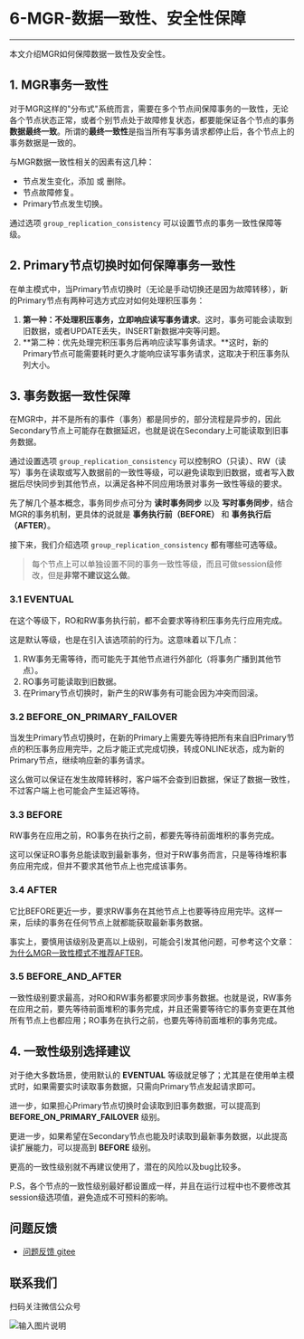 # 6-MGR-数据一致性、安全性保障

---

本文介绍MGR如何保障数据一致性及安全性。

## 1. MGR事务一致性
对于MGR这样的"分布式"系统而言，需要在多个节点间保障事务的一致性，无论各个节点状态正常，或者个别节点处于故障修复状态，都要能保证各个节点的事务**数据最终一致**。所谓的**最终一致性**是指当所有写事务请求都停止后，各个节点上的事务数据是一致的。

与MGR数据一致性相关的因素有这几种：
- 节点发生变化，添加 或 删除。
- 节点故障修复。
- Primary节点发生切换。

通过选项 `group_replication_consistency` 可以设置节点的事务一致性保障等级。

## 2. Primary节点切换时如何保障事务一致性
在单主模式中，当Primary节点切换时（无论是手动切换还是因为故障转移），新的Primary节点有两种可选方式应对如何处理积压事务：
1. **第一种：不处理积压事务，立即响应读写事务请求**。这时，事务可能会读取到旧数据，或者UPDATE丢失，INSERT新数据冲突等问题。
2. **第二种：优先处理完积压事务后再响应读写事务请求。**这时，新的Primary节点可能需要耗时更久才能响应读写事务请求，这取决于积压事务队列大小。

## 3. 事务数据一致性保障
在MGR中，并不是所有的事件（事务）都是同步的，部分流程是异步的，因此Secondary节点上可能存在数据延迟，也就是说在Secondary上可能读取到旧事务数据。

通过设置选项 `group_replication_consistency` 可以控制RO（只读）、RW（读写）事务在读取或写入数据前的一致性等级，可以避免读取到旧数据，或者写入数据后尽快同步到其他节点，以满足各种不同应用场景对事务一致性等级的要求。

先了解几个基本概念，事务同步点可分为 **读时事务同步** 以及 **写时事务同步**，结合MGR的事务机制，更具体的说就是 **事务执行前（BEFORE）** 和 **事务执行后（AFTER）**。

接下来，我们介绍选项 `group_replication_consistency` 都有哪些可选等级。

> 每个节点上可以单独设置不同的事务一致性等级，而且可做session级修改，但是**非常不建议这么做**。

### 3.1 EVENTUAL
在这个等级下，RO和RW事务执行前，都不会要求等待积压事务先行应用完成。

这是默认等级，也是在引入该选项前的行为。这意味着以下几点：
1. RW事务无需等待，而可能先于其他节点进行外部化（将事务广播到其他节点）。
2. RO事务可能读取到旧数据。
3. 在Primary节点切换时，新产生的RW事务有可能会因为冲突而回滚。

### 3.2 BEFORE_ON_PRIMARY_FAILOVER
当发生Primary节点切换时，在新的Primary上需要先等待把所有来自旧Primary节点的积压事务应用完毕，之后才能正式完成切换，转成ONLINE状态，成为新的Primary节点，继续响应新的事务请求。

这么做可以保证在发生故障转移时，客户端不会查到旧数据，保证了数据一致性，不过客户端上也可能会产生延迟等待。

### 3.3 BEFORE
RW事务在应用之前，RO事务在执行之前，都要先等待前面堆积的事务完成。

这可以保证RO事务总能读取到最新事务，但对于RW事务而言，只是等待堆积事务应用完成，但并不要求其他节点上也完成该事务。

### 3.4 AFTER
它比BEFORE更近一步，要求RW事务在其他节点上也要等待应用完毕。这样一来，后续的事务在任何节点上就都能获取最新事务数据。

事实上，要慎用该级别及更高以上级别，可能会引发其他问题，可参考这个文章：[为什么MGR一致性模式不推荐AFTER](https://mp.weixin.qq.com/s/zy0VUgF_5gJuZYbzNVxPXA)。

### 3.5 BEFORE_AND_AFTER
一致性级别要求最高，对RO和RW事务都要求同步事务数据。也就是说，RW事务在应用之前，要先等待前面堆积的事务完成，并且还需要等待它的事务变更在其他所有节点上也都应用；RO事务在执行之前，也要先等待前面堆积的事务完成。

## 4. 一致性级别选择建议
对于绝大多数场景，使用默认的 **EVENTUAL** 等级就足够了；尤其是在使用单主模式时，如果需要实时读取事务数据，只需向Primary节点发起请求即可。

进一步，如果担心Primary节点切换时会读取到旧事务数据，可以提高到 **BEFORE_ON_PRIMARY_FAILOVER** 级别。

更进一步，如果希望在Secondary节点也能及时读取到最新事务数据，以此提高读扩展能力，可以提高到 **BEFORE** 级别。

更高的一致性级别就不再建议使用了，潜在的风险以及bug比较多。

P.S，各个节点的一致性级别最好都设置成一样，并且在运行过程中也不要修改其session级选项值，避免造成不可预料的影响。

**问题反馈**
---

- [问题反馈 gitee](https://gitee.com/GreatSQL/GreatSQL-Manual/issues)


**联系我们**
---

扫码关注微信公众号

![输入图片说明](https://images.gitee.com/uploads/images/2021/0802/141935_2ea2c196_8779455.jpeg "greatsql社区-wx-qrcode-0.5m.jpg")
